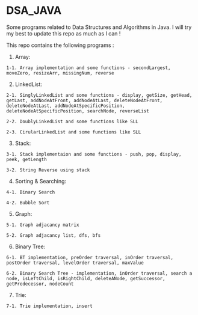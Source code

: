# DSA_JAVA
Some programs related to Data Structures and Algorithms in Java.
I will try my best to update this repo as much as I can !

This repo contains the following programs :
  
  1. Array:
  
    1-1. Array implementation and some functions - secondLargest, moveZero, resizeArr, missingNum, reverse
    
  2. LinkedList:
    
    2-1. SinglyLinkedList and some functions - display, getSize, getHead, getLast, addNodeAtFront, addNodeAtLast, deleteNodeAtFront, deleteNodeAtLast, addNodeAtSpecificPosition, deleteNodeAtSpecificPosition, searchNode, reverseList
    
    2-2. DoublyLinkedList and some functions like SLL
    
    2-3. CirularLinkedList and some functions like SLL
    
  3. Stack:
   
    3-1. Stack implementaion and some functions - push, pop, display, peek, getLength
    
    3-2. String Reverse using stack
  4. Sorting & Searching:
    
    4-1. Binary Search
    
    4-2. Bubble Sort
  5. Graph:
    
    5-1. Graph adjacancy matrix
    
    5-2. Graph adjacancy list, dfs, bfs
    
  6. Binary Tree:
  
    6-1. BT implementation, preOrder traversal, inOrder traversal, postOrder traversal, levelOrder traversal, maxValue
    
    6-2. Binary Search Tree - implementation, inOrder traversal, search a node, isLeftChild, isRightChild, deleteANode, getSuccessor, getPredecessor, nodeCount
    
  7. Trie:

    7-1. Trie implementation, insert
    
